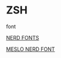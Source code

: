 # ZSH

font 

[NERD FONTS](https://github.com/ryanoasis/nerd-fonts/tree/master/patched-fonts/Meslo/M/Regular/complete)

[MESLO NERD FONT](https://github.com/ryanoasis/nerd-fonts/tree/master/patched-fonts/Meslo/M)

